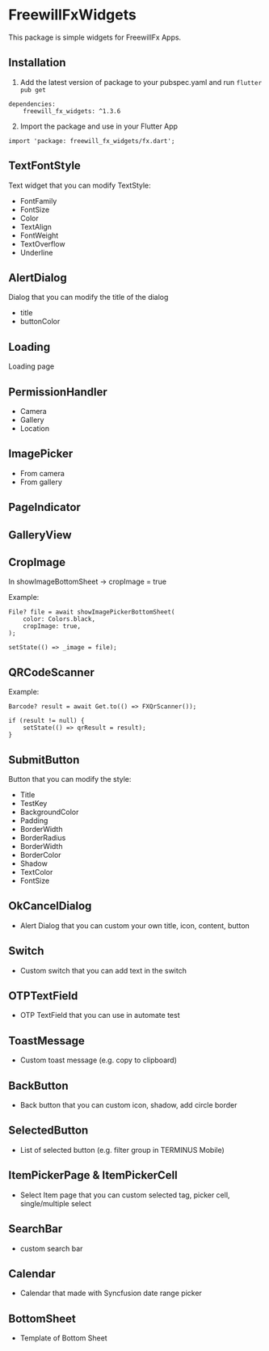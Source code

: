 # FreewillFxWidgets

This package is simple widgets for FreewillFx Apps.

## Installation

1. Add the latest version of package to your pubspec.yaml and run `flutter pub get`

```
dependencies:
    freewill_fx_widgets: ^1.3.6
```

2. Import the package and use in your Flutter App

```
import 'package: freewill_fx_widgets/fx.dart';
```

## TextFontStyle

Text widget that you can modify TextStyle:

- FontFamily
- FontSize
- Color
- TextAlign
- FontWeight
- TextOverflow
- Underline

## AlertDialog

Dialog that you can modify the title of the dialog

- title
- buttonColor

## Loading

Loading page

## PermissionHandler

- Camera
- Gallery
- Location

## ImagePicker

- From camera
- From gallery

## PageIndicator

## GalleryView

## CropImage

In showImageBottomSheet -> cropImage = true

Example:

```
File? file = await showImagePickerBottomSheet(
    color: Colors.black,
    cropImage: true,
);

setState(() => _image = file);
```

## QRCodeScanner

Example:

```
Barcode? result = await Get.to(() => FXQrScanner());

if (result != null) {
    setState(() => qrResult = result);
}
```

## SubmitButton

Button that you can modify the style:

- Title
- TestKey
- BackgroundColor
- Padding
- BorderWidth
- BorderRadius
- BorderWidth
- BorderColor
- Shadow
- TextColor
- FontSize


## OkCancelDialog

- Alert Dialog that you can custom your own title, icon, content, button

## Switch

- Custom switch that you can add text in the switch

## OTPTextField

- OTP TextField that you can use in automate test

## ToastMessage

- Custom toast message (e.g. copy to clipboard)

## BackButton

- Back button that you can custom icon, shadow, add circle border

## SelectedButton

- List of selected button (e.g. filter group in TERMINUS Mobile)

## ItemPickerPage & ItemPickerCell

- Select Item page that you can custom selected tag, picker cell, single/multiple select

## SearchBar

- custom search bar

## Calendar

- Calendar that made with Syncfusion date range picker

## BottomSheet 

- Template of Bottom Sheet
